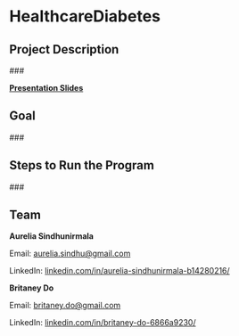 <h1>HealthcareDiabetes</h1>

<h2>Project Description</h2>
<p><!-- Add your project description here --></p>
<p>###</p>
<p><strong><a href="https://www.canva.com/design/DAGJS8atnk4/0lkIm1PARw5djrRL1zI0A/editutm_content=DAGJS8atnk4&utm_campaign=designshare&utm_medium=link2&utm_source=sharebutton">Presentation Slides</a></strong></p>

<h2>Goal</h2>
<p><!-- Add your project goal here --></p>
<p>###</p>

<h2>Steps to Run the Program</h2>
<p><!-- Add the steps to run the program here --></p>
<p>###</p>

<h2>Team</h2>
<p><strong>Aurelia Sindhunirmala</strong></p>
<p>Email: <a href="mailto:aurelia.sindhu@gmail.com">aurelia.sindhu@gmail.com</a></p>
<p>LinkedIn: <a href="https://linkedin.com/in/aurelia-sindhunirmala-b14280216/">linkedin.com/in/aurelia-sindhunirmala-b14280216/</a></p>

<p><strong>Britaney Do</strong></p>
<p>Email: <a href="mailto:britaney.do@gmail.com">britaney.do@gmail.com</a></p>
<p>LinkedIn: <a href="https://linkedin.com/in/britaney-do-6866a9230/">linkedin.com/in/britaney-do-6866a9230/</a></p>
